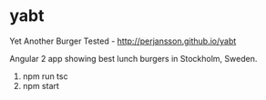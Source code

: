 # yabt
Yet Another Burger Tested - http://perjansson.github.io/yabt

Angular 2 app showing best lunch burgers in Stockholm, Sweden.

1. npm run tsc
2. npm start
